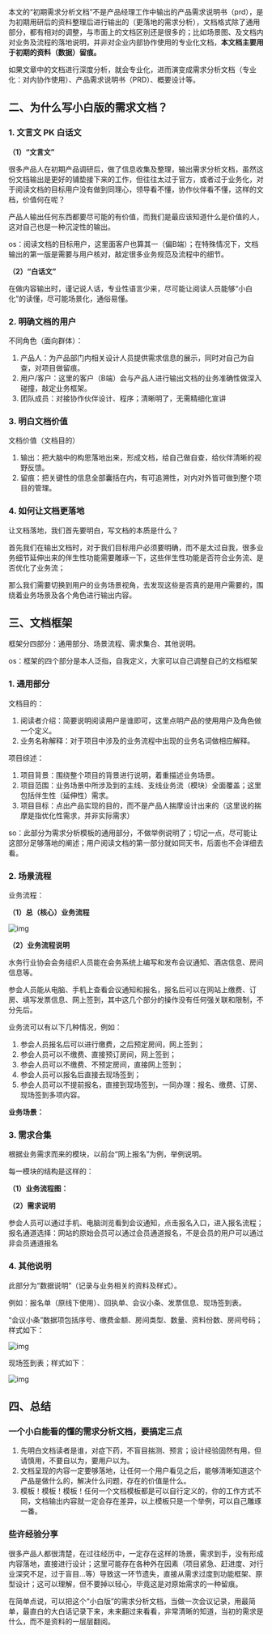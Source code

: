 ​		本文的“初期需求分析文档”不是产品经理工作中输出的产品需求说明书（prd），是为初期用研后的资料整理后进行输出的（更落地的需求分析），文档格式除了通用部分，都有相对的调整，与市面上的文档区别还是很多的；比如场景图、及文档内对业务及流程的落地说明，并非对企业内部协作使用的专业化文档，**本文档主要用于初期的资料（数据）留痕。**

​		如果文章中的文档进行深度分析，就会专业化，进而演变成需求分析文档（专业化：对内协作使用）、产品需求说明书（PRD）、概要设计等。

## 二、为什么写小白版的需求文档？

### 1. 文言文 PK 白话文

**（1）“文言文”**

​		很多产品人在初期产品调研后，做了信息收集及整理，输出需求分析文档，虽然这份文档输出是更好的铺垫接下来的工作，但往往太过于官方，或者过于业务化，对于阅读文档的目标用户没有做到同理心，领导看不懂，协作伙伴看不懂，这样的文档，价值何在呢？

​		产品人输出任何东西都要尽可能的有价值，而我们是最应该知道什么是价值的人，这对自己也是一种沉淀性的输出。

os：阅读文档的目标用户，这里面客户也算其一（偏B端）；在特殊情况下，文档输出的第一版是需要与用户核对，敲定很多业务规范及流程中的细节。

**（2）“白话文”**

在做内容输出时，谨记说人话，专业性语言少来，尽可能让阅读人员能够“小白化”的读懂，尽可能场景化，通俗易懂。

### 2. 明确文档的用户

不同角色（面向群体）：

1. 产品人：为产品部门内相关设计人员提供需求信息的展示，同时对自己为自查，对项目做留痕。
2. 用户/客户：这里的客户（B端）会与产品人进行输出文档的业务准确性做深入碰撞，敲定业务框架。
3. 团队成员：对接协作伙伴设计、程序；清晰明了，无需精细化宣讲

### 3. 明白文档价值

文档价值（文档目的）

1. 输出：把大脑中的构思落地出来，形成文档，给自己做自查，给伙伴清晰的视野反馈。
2. 留痕：把关键性的信息全部囊括在内，有可追溯性，对内对外皆可做到整个项目的管理。

### 4. 如何让文档更落地

让文档落地，我们首先要明白，写文档的本质是什么？

首先我们在输出文档时，对于我们目标用户必须要明确，而不是太过自我，很多业务细节延伸出来的伴生性功能需要雕琢一下，这些伴生性功能是否符合业务流、是否优化了业务流；

那么我们需要切换到用户的业务场景视角，去发现这些是否真的是用户需要的，围绕着业务场景及各个角色进行输出内容。

## 三、文档框架

框架分四部分：通用部分、场景流程、需求集合、其他说明。

os：框架的四个部分是本人泛指，自我定义，大家可以自己调整自己的文档框架

### 1. 通用部分

文档目的：

1. 阅读者介绍：简要说明阅读用户是谁即可，这里点明产品的使用用户及角色做一个定义。
2. 业务名称解释：对于项目中涉及的业务流程中出现的业务名词做相应解释。

项目综述：

1. 项目背景：围绕整个项目的背景进行说明，着重描述业务场景。
2. 项目范围：业务场景中所涉及到的主线、支线业务流（模块）全面覆盖；这里包括伴生性（延伸性）需求。
3. 项目目标：点出产品实现的目的，而不是产品人揣摩设计出来的（这里说的揣摩是指优化性需求，并非实际需求）

so：此部分为需求分析模板的通用部分，不做举例说明了；切记一点，尽可能让这部分足够落地的阐述；用户阅读文档的第一部分就如同天书，后面也不会详细去看。

### 2. 场景流程

业务流程：

**（1）总（核心）业务流程**

![img](http://image.woshipm.com/wp-files/2020/05/dU3sTAeOPP7tALAXhW6I.png)

**（2）业务流程说明**

水务行业协会会务组织人员能在会务系统上编写和发布会议通知、酒店信息、房间信息等。

参会人员能从电脑、手机上查看会议通知和报名，报名后可以在网站上缴费、订房、填写发票信息、网上签到，其中这几个部分的操作没有任何强关联和限制，不分先后。

业务流可以有以下几种情况，例如：

1. 参会人员报名后可以进行缴费，之后预定房间，网上签到；
2. 参会人员可以不缴费、直接预订房间，网上签到；
3. 参会人员可以不缴费、不预定房间，直接网上签到；
4. 参会人员可以报名后直接去现场签到；
5. 参会人员可以不提前报名，直接到现场签到，一同办理：报名、缴费、订房、现场签到多项内容。

**业务场景：**

### 3. 需求合集

根据业务需求而来的模块，以前台“网上报名”为例，举例说明。

每一模块的结构是这样的：

**（1）业务流程图：**

**（2）需求说明**

参会人员可以通过手机、电脑浏览看到会议通知，点击报名入口，进入报名流程；报名通道选择：网站的原始会员可以通过会员通道报名，不是会员的用户可以通过非会员通道报名

### 4. 其他说明

此部分为“数据说明”（记录与业务相关的资料及样式）。

例如：报名单（原线下使用）、回执单、会议小条、发票信息、现场签到表。

“会议小条”数据项包括序号、缴费金额、房间类型、数量、资料份数、房间号码；样式如下：

![img](http://image.woshipm.com/wp-files/2020/05/kv3EgM8yCu2tt0U2cWQg.png)

现场签到表；样式如下：

![img](http://image.woshipm.com/wp-files/2020/05/IY0TZYtfyb7yoSBEb6eD.png)

## 四、总结

### 一个小白能看的懂的需求分析文档，要搞定三点

1. 先明白文档读者是谁，对症下药，不盲目揣测、预言；设计经验固然有用，但请慎用，不要自以为，要用户以为。
2. 文档呈现的内容一定要够落地，让任何一个用户看见之后，能够清晰知道这个产品是做什么的，解决什么问题，存在的价值是什么。
3. 模板！模板！模板！任何一个文档模板都是可以自行定义的，你的工作方式不同，文档输出内容就一定会存在差异，以上模板只是一个举例，可以自己雕琢一番。

### 些许经验分享

很多产品人都很清楚，在过往经历中，一定存在这样的场景，需求到手，没有形成内容落地，直接进行设计；这里可能存在各种外在因素（项目紧急、赶进度、对行业深究不足，过于盲目…等）导致这一环节遗失，直接从需求过度到功能框架、原型设计；这可以理解，但不要掉以轻心，毕竟这是对原始需求的一种留痕。

在简单点说，可以把这个“小白版”的需求分析文档，当做一次会议记录，用最简单，最直白的大白话记录下来，未来翻过来看看，非常清晰的知道，当初的需求是什么，而不是资料的一层层翻阅。